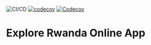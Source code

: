 ![CI/CD](https://github.com/cniyindagiriye/explore-rwanda-online-frontend/workflows/CI/CD/badge.svg)  [![codecov](https://codecov.io/gh/cniyindagiriye/explore-rwanda-online-frontend/branch/develop/graph/badge.svg)](https://codecov.io/gh/cniyindagiriye/explore-rwanda-online-frontend)  [![Codecov](https://img.shields.io/codecov/c/github/cniyindagiriye/explore-rwanda-online-frontend)](https://codecov.io/gh/cniyindagiriye/explore-rwanda-online-frontend)

# Explore Rwanda Online App
